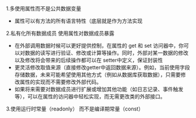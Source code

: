 1.多使用属性而不是公共数据变量
- 属性可以有方法的所有语言特性（底层就是作为方法实现
    
2.私有化所有数据成员 使用属性对数据成员暴露

- 在外部调用数据时候可以更好提供控制，在属性的 get 和 set 访问器中，你可以对数据的读写进行验证、修改或计算等操作。同时，外部对某一数据的修改 以及修改将会带来的后续操作都可以在 setter中定义，保证封装性
- 更灵活修改取值来源（直接修改getter中返回数据来源）。例如，当前使用字段存储数据，未来可能希望使用其他方式（例如从数据库获取数据），只需要修改属性的实现而不需要修改外部代码。
- 如果将来需要对数据成员进行扩展或增加其他功能（如日志记录、事件触发等），可以在属性的访问器中轻松实现，而无需更改类的外部接口。

3.使用运行时常量（readonly） 而不是编译期常量（const）



